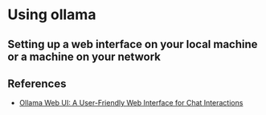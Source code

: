 # Using ollama

## Setting up a web interface on your local machine or a machine on your network

[](https://github.com/ollama-webui/ollama-webui#how-to-install-)



## References

- [Ollama Web UI: A User-Friendly Web Interface for Chat Interactions](https://www.jeremymorgan.com/blog/generative-ai/run-llm-locally-ubuntu/)